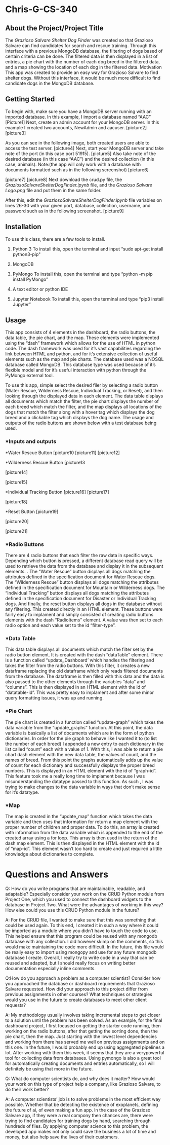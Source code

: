 

# Chris-G-CS-340

## About the Project/Project Title
The *Grazioso Salvare Shelter Dog Finder* was created so that Grazioso Salvare can find candidates for search and rescue training. Through this interface with a previous MongoDB database, the filtering of dogs based of certain criteria can be done. The filtered data is then displayed in a list of entries, a pie chart with the number of each dog breed in the filtered data, and a map showing the location of each dog in the filtered data.
Motivation
This app was created to provide an easy way for Grazioso Salvare to find shelter dogs. Without this interface, it would be much more difficult to find candidate dogs in the MongoDB database.

## Getting Started
To begin with, make sure you have a MongoDB server running with an imported database. In this example, I import a database named “AAC”
[Picture1]
Next, create an admin account for your MongoDB server. In this example I created two accounts, NewAdmin and aacuser.
[picture2]
[picture3]

As you can see in the following image, both created users are able to access the test server.
[picture4]
Next, start your MongoDB server and take note of the port (in this case port 51915).
[picture5]
Also take note of the desired database (in this case “AAC”) and the desired collection (in this case, animals).
Note:(the app will only work with a database with documents formatted such as in the following screenshot)
[picture6]

[picture7]
[picture8]
Next download the crud.py file, the *GraziosoSalvareShelterDogFinder.ipynb* file, and the *Grazioso Salvare Logo.png* file and put  them in the same folder.

After this, edit the *GraziosoSalvareShelterDogFinder.ipynb* file variables on lines 26-30 with your given port, database, collection, username, and password such as in the following screenshot.
[picture9]
 
 
## Installation
To use this class, there are a few tools to install.
1. Python 3
To install this, open the terminal and input “sudo apt-get install python3-pip"

2. MongoDB
3. PyMongo
To install this, open the terminal and type “python -m pip install PyMongo”

4. A text editor or python IDE
5. Jupyter Notebook
To install this, open the terminal and type “pip3 install Jupyter”

## Usage
This app consists of 4 elements in the dashboard, the radio buttons,  the data table, the pie chart, and the map. These elements were implemented using the “dash” framework which allows for the use of HTML in python code. 
The dash framework was used for it’s vast capabilities regarding the link between HTML and python, and for it’s extensive collection of useful elements such as the map and pie charts.
The database used was a NOSQL database called MongoDB.  This database type was used because of it’s flexible model and for it’s useful interaction with python through the PyMongo external tool.

To use this app, simple select the desired filer by selecting a radio button (Water Rescue, Wilderness Rescue, Individual Tracking, or Reset), and then looking through the displayed data in each element. 
The data table displays all documents which match the filter, the pie chart displays the number of each breed which match the filter, and the map displays all locations of the dogs that match the filter along with a hover tag which displays the dog breed and a clickable tag which displays the dog name.
The usage and outputs of the radio buttons are shown below with a test database being used.

### *Inputs and outputs
*Water Rescue Button
[picture10
[picture11]
[picture12]

*Wilderness Rescue Button
[picture13

[picture14]

[picture15]

*Individual Tracking Button
[picture16]
[picture17]

[picture18]

*Reset Button
[picture19]

[picture20]

[picture21]






### *Radio Buttons
There are 4 radio buttons that each filter the raw data in specific ways. Depending which button is pressed, a different database read query will be used to retrieve the data from the database and display it in the subsequent elements. 
. The “Water Rescue” button displays all dogs matching the attributes defined in the specification document for Water Rescue dogs. The “Wilderness Rescue” button displays all dogs matching the attributes defined in the specification document for Mountain or Wilderness dogs. The “Individual Tracking” button displays all dogs matching the attributes defined in the specification document for Disaster or Individual Tracking dogs.  And finally, the reset button displays all dogs in the database without any filtering. This created directly in an HTML element.
These buttons were fairly easy to implament and simply consisted of creating radio buttons elements with the dash “RadioItems” element. A value was then set to each radio option and each value set to the id “filter-type”.

### *Data Table
This data table displays all documents which match the filter set by the radio button element.
It is created with the dash “dataTable” element. There is a function called “update_Dashboard’ which handles the filtering and takes the filter from the radio buttons.  With this filter, it creates a new dataframe replacing the old dataframe which only reads filtered documents from the database.
The dataframe is then filled with this data and the data is also passed to the other elements through the variables “data” and “columns”. This is then displayed in an HTML element with the id of “datatable-id”.
This was pretty easy to implament and after some minor query formatting issues, it was up and running.

### *Pie Chart 
The pie chart is created in a function called “update-graph” which takes the data variable from the “update_graphs” function. At this point, the data variable is basically a list of documents which are in the form of python dictionaries.  In order for the pie graph to behave like I wanted it to (to list the number of each breed) I appended a new entry to each dictionary in the list called “count” each with a value of 1. With this, I was able to return a pie chart dash element with the new data table, the values of count, and the names of breed. From this point the graphs automatically adds up the value of count for each dictionary and successfully displays the proper breed numbers. This is displayed in an HTML element with the id of “graph-id”.
This feature took me a really long time to implament because I was misunderstanding the datatype passed to this function. As such , I was trying to make changes to the data variable in ways that don’t make sense for it’s datatype.

### *Map
The map is created in the “update_map” function which takes the data variable and then uses that information for return a map element with the proper number of children and proper data. To do this, an array is created with information from the data variable which is appended to the end of the created array using a for loop. This array is then used in the return of the dash map element.  This is then displayed in the HTML element with the id of “map-id”.
This element wasn’t too hard to create and just required a little knowledge about dictionaries to complete.

# Questions and Answers

Q: How do you write programs that are maintainable, readable, and adaptable?
Especially consider your work on the CRUD Python module from Project One, which you used to
connect the dashboard widgets to the database in Project Two. What were the advantages of working in this way?
How else could you use this CRUD Python module in the future?

A: For the CRUD file, I wanted to make sure that this was something that could be used again.
To this end, I created it in such a way where it could be imported as a module where you didn’t have to touch the code to use. 
This helped ensure that this program could be reused with any mongodb database with any collection. 
I did however skimp on the comments, so this would make maintaining the code more difficult. 
In the future, this file would be really easy to import using mongopy and use for any future mongodb database I create.
Overall, I really try to write code in a way that can be reused and adapted, but I should really focus on writing better documentation especially inline comments.


Q:How do you approach a problem as a computer scientist?
Consider how you approached the database or dashboard requirements that Grazioso Salvare requested.
How did your approach to this project differ from previous assignments in other courses?
What techniques or strategies would you use in the future to create databases to meet other client requests?

A: My methodology usually involves taking incremental steps to get closer to a solution until the problem has been solved. As an example,
for the final dashboard project, I first focused on getting the starter code running, then working on the radio buttons, after that getting
the sorting done, then the pie chart, then the map. Just starting with the lowest level dependencies and working from there has served me
well on previous assignments and on this one. 
In the future, I would probably end up using aggregated pipelines a lot. After working with them this week, it seems that they
are a verypowerful tool for collecting data from databases. 
Using pymongo is also a great tool for automatically creating documents and entries automatically, so I will definitely be using that more in the future. 


Q: What do computer scientists do, and why does it matter?
How would your work on this type of project help a company, like Grazioso Salvare, to do their work better?

A: A computer scientists’ job is to solve problems in the most efficient way possible.
Whether that be detecting the existence of exoplanets, defining the future of ai, of even making a fun app.
In the case of the Grazioso Salvare app, if they were a real compony then chances are, there were
trying to find candidates for training dogs by hand, searching through hundreds of files. 
By applying computer science to this problem, the developed app makes not only could save the business a lot of time and money,
but also help save the lives of their customers.
